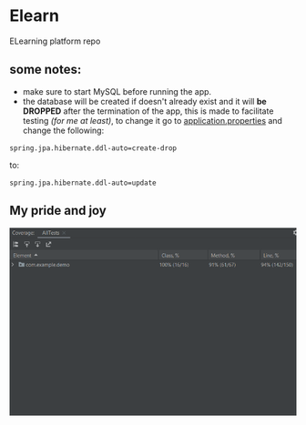 # Elearn
ELearning platform repo
## some notes:
+ make sure to start MySQL before running the app.
+ the database will be created if doesn't already exist and it will **be DROPPED** after the termination of the app, this is made to facilitate testing *(for me at least)*, to change it go to [application.properties](backend/src/main/resources/application.properties) and change the following:
```properties
spring.jpa.hibernate.ddl-auto=create-drop
```
to:
```properties
spring.jpa.hibernate.ddl-auto=update
```
## My pride and joy
![screenshoot with 94% coverage](photo.png)